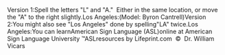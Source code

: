 Version 1:Spell the letters "L" and "A."  Either in the same location, or 
			move the "A" to the right slightly.Los Angeles:(Model: Byron Cantrell)Version 2:You might also see "Los Angeles" done by spelling"LA" twice.Los Angeles:You can learnAmerican Sign Language (ASL)online at American Sign Language University ™ASLresources by Lifeprint.com  ©  Dr. William Vicars